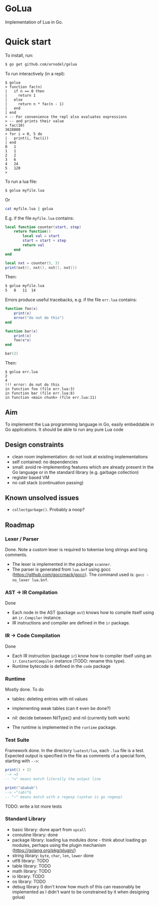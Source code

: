 # GoLua

Implementation of Lua in Go.

# Quick start

To install, run:

```sh
$ go get github.com/arnodel/golua
```

To run interactively (in a repl):

```
$ golua
> function fac(n)
|   if n == 0 then
|     return 1
|   else
|     return n * fac(n - 1)
|   end
| end
> -- For convenience the repl also evaluates expressions
> -- and prints their value
> fac(10)
3628800
> for i = 0, 5 do
|   print(i, fac(i))
| end
0	1
1	1
2	2
3	6
4	24
5	120
>
```

To run a lua file:

```sh
$ golua myfile.lua
```

Or

```sh
cat myfile.lua | golua
```

E.g. if the file `myfile.lua` contains:

```lua
local function counter(start, step)
    return function()
        local val = start
        start = start + step
        return val
    end
end

local nxt = counter(5, 3)
print(nxt(), nxt(), nxt(), nxt())
```

Then:

```sh
$ golua myfile.lua
5	8	11	14
```

Errors produce useful tracebacks, e.g. if the file `err.lua` contains:

```lua
function foo(x)
    print(x)
    error("do not do this")
end

function bar(x)
    print(x)
    foo(x*x)
end

bar(2)
```

Then:

```
$ golua err.lua
2
4
!!! error: do not do this
in function foo (file err.lua:3)
in function bar (file err.lua:8)
in function <main chunk> (file err.lua:11)
```

## Aim

To implememt the Lua programming language in Go, easily embeddable in
Go applications.  It should be able to run any pure Lua code

## Design constraints

* clean room implementation: do not look at existing implementations
* self contained: no dependencies
* small: avoid re-implementing features which are already present in
  the Go language or in the standard library (e.g. garbage collection)
* register based VM
* no call stack (continuation passing)

## Known unsolved issues

* `collectgarbage()`. Probably a noop?

## Roadmap

### Lexer / Parser

Done. Note a custom lexer is required to tokenise long strings and
long comments.

* The lexer is implemented in the package `scanner`.
* The parser is generated from `lua.bnf` using gocc
  (https://github.com/goccmack/gocc). The command used is:
  `gocc -no_lexer lua.bnf`.

### AST -> IR Compilation

Done

* Each node in the AST (package `ast`) knows how to compile itself
  using an `ir.Compiler` instance.
* IR instructions and compiler are defined in the `ir` package.

### IR -> Code Compilation

Done

* Each IR instruction (package `ir`) know how to compiler itself using
  an `ir.ConstantCompiler` instance (TODO: rename this type).
* Runtime bytecode is defined in the `code` package

### Runtime

Mostly done.  To do
* tables: deleting entries with nil values
* implementing weak tables (can it even be done?)
* nil: decide between NilType{} and nil (currently both work)

* The runtime is implemented in the `runtime` package.

### Test Suite

Framework done. In the directory `luatest/lua`, each `.lua` file is a
test. Expected output is specified in the file as comments of a
special form, starting with `-->`:

```lua
print(1 + 2)
--> =3
-- "=" means match literally the output line

print("ababab")
--> ~^(ab)*$
-- "~" means match with a regexp (syntax is go regexp)
```

TODO: write a lot more tests

### Standard Library

* basic library: done apart from `xpcall`
* coroutine library: done
* package library: loading lua modules done - think about loading go
  modules, perhaps using the plugin mechanism
  (https://golang.org/pkg/plugin/)
* string library: `byte`, `char`, `len`, `lower` done
* utf8 library: TODO
* table library: TODO
* math library: TODO
* io library: TODO
* os library: TODO
* debug library (I don't know how much of this can reasonably be
  implemented as I didn't want to be constrained by it when designing
  golua)
